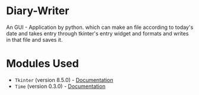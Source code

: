 # Diary-Writer
An GUI - Application by python. which can make an file according to today's date and takes entry through tkinter's entry widget and formats and writes in that file and saves it.

# Modules Used

- `Tkinter` (version 8.5.0) - [Documentation](https://docs.python.org/3/library/tkinter.html)
- `Time` (version 0.3.0) - [Documentation](https://docs.python.org/3/library/time.html)
